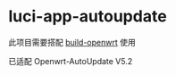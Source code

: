 # luci-app-autoupdate

此项目需要搭配 [build-openwrt](https://github.com/281677160/build-openwrt) 使用

已适配 Openwrt-AutoUpdate V5.2
